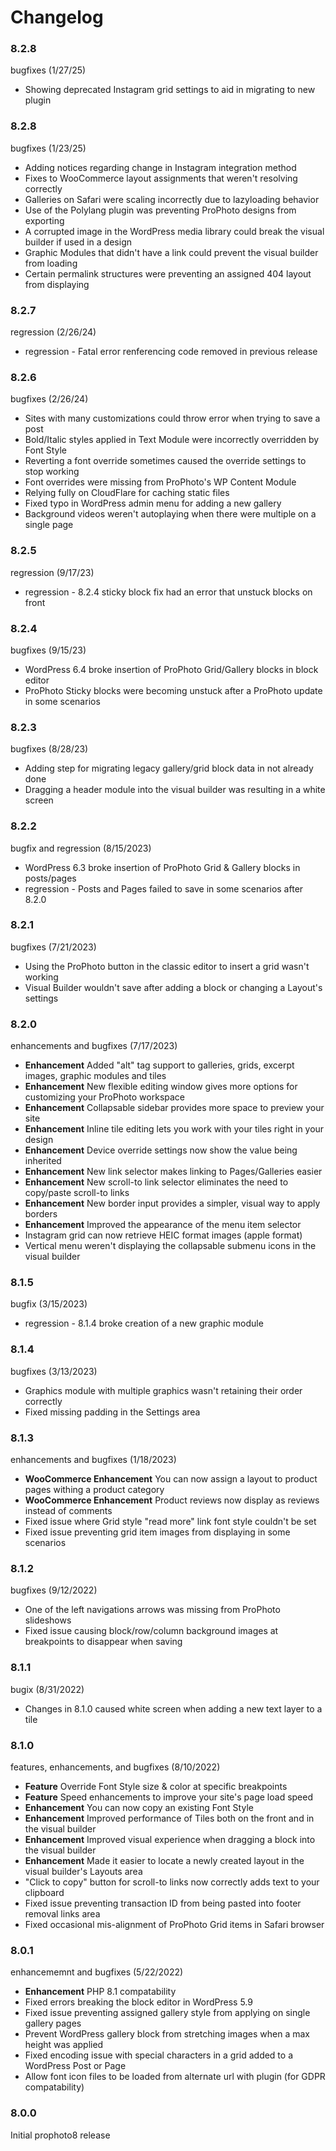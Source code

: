 # Changelog

### 8.2.8

bugfixes (1/27/25)

* Showing deprecated Instagram grid settings to aid in migrating to new plugin

### 8.2.8

bugfixes (1/23/25)

* Adding notices regarding change in Instagram integration method
* Fixes to WooCommerce layout assignments that weren't resolving correctly
* Galleries on Safari were scaling incorrectly due to lazyloading behavior
* Use of the Polylang plugin was preventing ProPhoto designs from exporting
* A corrupted image in the WordPress media library could break the visual builder if used in a design
* Graphic Modules that didn't have a link could prevent the visual builder from loading
* Certain permalink structures were preventing an assigned 404 layout from displaying

### 8.2.7

regression (2/26/24)

* regression - Fatal error renferencing code removed in previous release

### 8.2.6

bugfixes (2/26/24)

* Sites with many customizations could throw error when trying to save a post
* Bold/Italic styles applied in Text Module were incorrectly overridden by Font Style
* Reverting a font override sometimes caused the override settings to stop working
* Font overrides were missing from ProPhoto's WP Content Module
* Relying fully on CloudFlare for caching static files
* Fixed typo in WordPress admin menu for adding a new gallery
* Background videos weren't autoplaying when there were multiple on a single page

### 8.2.5

regression (9/17/23)

* regression - 8.2.4 sticky block fix had an error that unstuck blocks on front

### 8.2.4

bugfixes (9/15/23)

* WordPress 6.4 broke insertion of ProPhoto Grid/Gallery blocks in block editor
* ProPhoto Sticky blocks were becoming unstuck after a ProPhoto update in some scenarios

### 8.2.3

bugfixes (8/28/23)

* Adding step for migrating legacy gallery/grid block data in not already done
* Dragging a header module into the visual builder was resulting in a white screen

### 8.2.2

bugfix and regression (8/15/2023)

* WordPress 6.3 broke insertion of ProPhoto Grid & Gallery blocks in posts/pages
* regression - Posts and Pages failed to save in some scenarios after 8.2.0

### 8.2.1

bugfixes (7/21/2023)

* Using the ProPhoto button in the classic editor to insert a grid wasn't working
* Visual Builder wouldn't save after adding a block or changing a Layout's settings

### 8.2.0

enhancements and bugfixes (7/17/2023)

* **Enhancement** Added "alt" tag support to galleries, grids, excerpt images, graphic modules and tiles
* **Enhancement** New flexible editing window gives more options for customizing your ProPhoto workspace
* **Enhancement** Collapsable sidebar provides more space to preview your site
* **Enhancement** Inline tile editing lets you work with your tiles right in your design
* **Enhancement** Device override settings now show the value being inherited
* **Enhancement** New link selector makes linking to Pages/Galleries easier
* **Enhancement** New scroll-to link selector eliminates the need to copy/paste scroll-to links
* **Enhancement** New border input provides a simpler, visual way to apply borders
* **Enhancement** Improved the appearance of the menu item selector
* Instagram grid can now retrieve HEIC format images (apple format)
* Vertical menu weren't displaying the collapsable submenu icons in the visual builder

### 8.1.5

bugfix (3/15/2023)

* regression - 8.1.4 broke creation of a new graphic module

### 8.1.4

bugfixes (3/13/2023)

* Graphics module with multiple graphics wasn't retaining their order correctly
* Fixed missing padding in the Settings area

### 8.1.3

enhancements and bugfixes (1/18/2023)

* **WooCommerce Enhancement** You can now assign a layout to product pages withing a product category
* **WooCommerce Enhancement** Product reviews now display as reviews instead of comments
* Fixed issue where Grid style "read more" link font style couldn't be set
* Fixed issue preventing grid item images from displaying in some scenarios

### 8.1.2

bugfixes (9/12/2022)

* One of the left navigations arrows was missing from ProPhoto slideshows
* Fixed issue causing block/row/column background images at breakpoints to disappear when saving

### 8.1.1

bugix (8/31/2022)

* Changes in 8.1.0 caused white screen when adding a new text layer to a tile

### 8.1.0

features, enhancements, and bugfixes (8/10/2022)

* **Feature** Override Font Style size & color at specific breakpoints
* **Feature** Speed enhancements to improve your site's page load speed
* **Enhancement** You can now copy an existing Font Style
* **Enhancement** Improved performance of Tiles both on the front and in the visual builder
* **Enhancement** Improved visual experience when dragging a block into the visual builder
* **Enhancement** Made it easier to locate a newly created layout in the visual builder's Layouts area
* "Click to copy" button for scroll-to links now correctly adds text to your clipboard
* Fixed issue preventing transaction ID from being pasted into footer removal links area
* Fixed occasional mis-alignment of ProPhoto Grid items in Safari browser

### 8.0.1

enhancememnt and bugfixes (5/22/2022)

* **Enhancement** PHP 8.1 compatability
* Fixed errors breaking the block editor in WordPress 5.9
* Fixed issue preventing assigned gallery style from applying on single gallery pages
* Prevent WordPress gallery block from stretching images when a max height was applied
* Fixed encoding issue with special characters in a grid added to a WordPress Post or Page
* Allow font icon files to be loaded from alternate url with plugin (for GDPR compatability)

### 8.0.0

Initial prophoto8 release
